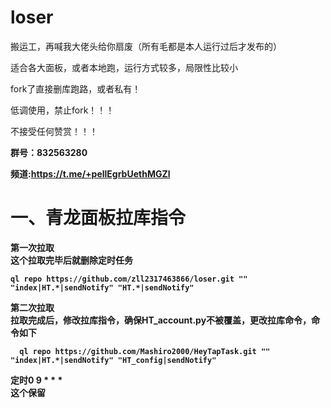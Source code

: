 # loser
搬运工，再喊我大佬头给你扇废（所有毛都是本人运行过后才发布的）

适合各大面板，或者本地跑，运行方式较多，局限性比较小

fork了直接删库跑路，或者私有！

  
低调使用，禁止fork！！！


 不接受任何赞赏！！！



<B>群号：832563280<B>


<B>频道:https://t.me/+pellEgrbUethMGZl<B>

<h1>一、青龙面板拉库指令</h1>
第一次拉取<br>
这个拉取完毕后就删除定时任务

    ql repo https://github.com/zll2317463866/loser.git "" "index|HT.*|sendNotify" "HT.*|sendNotify"


第二次拉取<br>
拉取完成后，修改拉库指令，确保HT_account.py不被覆盖，更改拉库命令，命令如下
  
      ql repo https://github.com/Mashiro2000/HeyTapTask.git "" "index|HT.*|sendNotify" "HT_config|sendNotify"
  
  定时0 9 * * *<br>
这个保留

